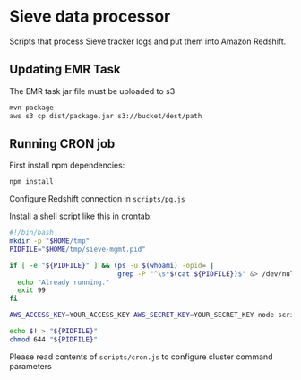 # Sieve data processor

Scripts that process Sieve tracker logs and put them into Amazon Redshift.

## Updating EMR Task

The EMR task jar file must be uploaded to s3

```sh
mvn package
aws s3 cp dist/package.jar s3://bucket/dest/path
```

## Running CRON job

First install npm dependencies:

```sh
npm install
```

Configure Redshift connection in `scripts/pg.js`

Install a shell script like this in crontab:

```sh
#!/bin/bash
mkdir -p "$HOME/tmp"
PIDFILE="$HOME/tmp/sieve-mgmt.pid"

if [ -e "${PIDFILE}" ] && (ps -u $(whoami) -opid= |
                           grep -P "^\s*$(cat ${PIDFILE})$" &> /dev/null); then
  echo "Already running."
  exit 99
fi

AWS_ACCESS_KEY=YOUR_ACCESS_KEY AWS_SECRET_KEY=YOUR_SECRET_KEY node scripts/cron.js >> sieve-mgmt.log &

echo $! > "${PIDFILE}"
chmod 644 "${PIDFILE}"
```

Please read contents of `scripts/cron.js` to configure cluster command parameters
